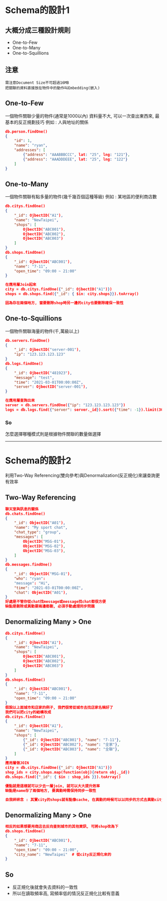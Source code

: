 # Schema的設計1

## 大概分成三種設計規則
* One-to-Few
* One-to-Many
* One-to-Squillions

## 注意
```
需注意Document Size不可超過16MB
把關聯的資料直接放在物件中的動作叫Embedding(嵌入)
```

## One-to-Few
一個物件關聯少量的物件(通常是1000以內)
資料量不大, 可以一次查出東西來, 最基本的反正規劃技巧
例如 : 人與地址的關係
```JSON
db.person.findOne()
{
    "id": 1,
    "name": "ryan",
    "addresses": [
        {"address": "AAABBBCCC", lat: "25", lng: "121"},
        {"address": "AAADDDEEE", lat: "25", lng: "122"}
    ]
}
```

## One-to-Many
一個物件關聯有點多量的物件(幾千幾百個這種等級)
例如 : 某地區的便利商店數
```JSON
db.citys.findOne()
{
    "_id": OjbectID("A1"),
    "name": "NewTaipei",
    "shops": [
        OjbectID("ABC001"),
        OjbectID("ABC002"),
        OjbectID("ABC003")
    ]
}
db.shops.findOne()
{
    "_id": OjbectID("ABC001"),
    "name": "7-11",
    "open_time": "09:00 ~ 21:00"
}

在應用層Join起來
city = db.citys.findOne({"_id": OjbectID("A1")})
shops = db.shops.find({"_id": { $in: city.shops}}).toArray()

因為存在兩個地方, 當要刪除shop時另一邊的city也要刪除確保一致性
```

## One-to-Squillions
一個物件關聯海量的物件(千,萬級以上)
```JSON
db.servers.findOne()
{
    "_id": OjbectID("server-001"),
    "ip": "123.123.123.123"
}
db.logs.findOne()
{
    "_id": OjbectID("481923"),
    "message": "test",
    "time": "2021-03-01T00:00:00Z",
    "server": OjbectID("server-001"),
}

在應用層查詢出來
server = db.servers.findOne({"ip": "123.123.123.123"})
logs = db.logs.find({"server": server._id}).sort({"time": -1}).limit(300).toArray()
```

### So
怎麼選擇哪種模式則是根據物件關聯的數量做選擇

---

# Schema的設計2
利用Two-Way Referencing(雙向參考)與Denormalization(反正規化)來讓查詢更有效率

## Two-Way Referencing
```JSON
聊天室與訊息的關係
db.chats.findOne()
{
    "_id": ObjectID("A01"),
    "name": "My sport chat",
    "chat_type": "group",
    "messages": [
        ObjectID("MSG-01"),
        ObjectID("MSG-02"),
        ObjectID("MSG-03"),
    ]
}
db.messages.findOne()
{
    "_id": ObjectID("MSG-01"),
    "who": "ryan":
    "message": "Hi",
    "time": "2021-03-01T00:00:00Z",
    "chat": ObjectID("A01"),
}
好處是不管你從chat找message或message找chat都很方便
缺點是刪除或異動要兩邊都刪, 必須手動處理同步問題
```

## Denormalizing Many > One
```JSON
db.citys.findOne()
{
    "_id": OjbectID("A1"),
    "name": "NewTaipei",
    "shops": [
        OjbectID("ABC001"),
        OjbectID("ABC002"),
        OjbectID("ABC003")
    ]
}
db.shops.findOne()
{
    "_id": OjbectID("ABC001"),
    "name": "7-11",
    "open_time": "09:00 ~ 21:00"
}
假設以上面城市和店家的例子, 我們很常從城市去找店家名稱好了
我們可以把city的結構改成
db.citys.findOne()
{
    "_id": OjbectID("A1"),
    "name": "NewTaipei",
    "shops": [
        {"_id": OjbectID("ABC001"), "name": "7-11"},
        {"_id": OjbectID("ABC002"), "name": "全家"},
        {"_id": OjbectID("ABC003"), "name": "全聯"},
    ]
}
應用層做JOIN
city = db.citys.findOne({"_id": OjbectID("A1")})
shop_ids = city.shops.map(function(obj){return obj._id})
db.shops.find({"_id": { $in : shop_ids }}).toArray()

優點就是這樣就可以少去一層join, 就可以大大提升效率
缺點是name存了兩個地方, 要異動時需保持同步一致性

自我碎碎念 : 其實city的shops就有點像cache, 在異動的時候可以以同步的方式去異動city.shop的值, 再用非同步(MQ)去異動原始shop的值即可, 但就是會多一些非同步更新時失敗的處理機制
```

## Denormalizing Many > One
```JSON
相反的如果想要用商店去反向查到城市的其他資訊, 可將shop改為下
db.shops.findOne()
{
    "_id": OjbectID("ABC001"),
    "name": "7-11",
    "open_time": "09:00 ~ 21:00",
    "city_name": "NewTaipei"  # 從city反正規化來的
}
```

## So
* 反正規化後就會失去資料的一致性
* 所以在讀取頻率高, 寫頻率低的情況反正規化比較有意義
